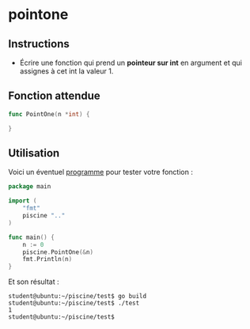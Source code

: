 # pointone

## Instructions

- Écrire une fonction qui prend un **pointeur sur int** en argument et qui assignes à cet int la valeur 1.

## Fonction attendue

```go
func PointOne(n *int) {

}
```

## Utilisation

Voici un éventuel [programme](TODO-LINK) pour tester votre fonction :

```go
package main

import (
    "fmt"
    piscine ".."
)

func main() {
    n := 0
    piscine.PointOne(&n)
    fmt.Println(n)
}
```

Et son résultat :

```console
student@ubuntu:~/piscine/test$ go build
student@ubuntu:~/piscine/test$ ./test
1
student@ubuntu:~/piscine/test$
```
